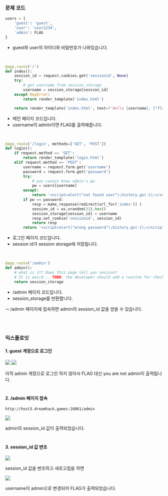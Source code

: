 ### 문제 코드

```python
users = {
    'guest': 'guest',
    'user': 'user1234',
    'admin': FLAG
}
```

* guest와 user의 아이디와 비밀번호가 나와있습니다.

<br>

```python
@app.route('/')
def index():
    session_id = request.cookies.get('sessionid', None)
    try:
        # get username from session_storage 
        username = session_storage[session_id]
    except KeyError:
        return render_template('index.html')

    return render_template('index.html', text=f'Hello {username}, {"flag is " + FLAG if username == "admin" else "you are not admin"}')
```

* 메인 페이지 코드입니다.
* username이 admin이면 FLAG를 출력해줍니다.

<br>

```python
@app.route('/login', methods=['GET', 'POST'])
def login():
    if request.method == 'GET':
        return render_template('login.html')
    elif request.method == 'POST':
        username = request.form.get('username')
        password = request.form.get('password')
        try:
            # you cannot know admin's pw 
            pw = users[username]
        except:
            return '<script>alert("not found user");history.go(-1);</script>'
        if pw == password:
            resp = make_response(redirect(url_for('index')) )
            session_id = os.urandom(32).hex()
            session_storage[session_id] = username
            resp.set_cookie('sessionid', session_id)
            return resp 
        return '<script>alert("wrong password");history.go(-1);</script>'
```

* 로그인 페이지 코드입니다.
* session id가 session storage에 저장됩니다.

<br>

```python
@app.route('/admin')
def admin():
    # what is it? Does this page tell you session? 
    # It is weird... TODO: the developer should add a routine for checking privilege 
    return session_storage
```
* /admin 페이지 코드입니다.
* session_storage를 반환합니다.

⇾ /admin 페이지에 접속하면 admin의 session_id 값을 얻을 수 있습니다.

<br>
<br>


### 익스플로잇

#### 1. guest 계정으로 로그인

<img src="https://velog.velcdn.com/images/silvergun8291/post/be836779-c2f7-44e4-ab6f-0168e244495f/image.png">

<img src="https://velog.velcdn.com/images/silvergun8291/post/51795632-6281-4983-b2f0-ecd9b2d09861/image.png">

아직 admin 계정으로 로그인 하지 않아서 FLAG 대신 you are not admin이 출력됩니다.

#

#### 2. /admin 페이지 접속

```url
http://host3.dreamhack.games:16061/admin
```

<img src="https://velog.velcdn.com/images/silvergun8291/post/35163ea8-c334-4cb1-9984-58ff06d5cb20/image.png">

admin의 session_id 값이 출력되었습니다.

#

#### 3. session_id 값 변조

<img src="https://velog.velcdn.com/images/silvergun8291/post/b208097d-410d-47ab-92d9-16e542042755/image.png">

session_id 값을 변조하고 새로고침을 하면

<img src="https://velog.velcdn.com/images/silvergun8291/post/b1f92cc3-015c-4a4d-87ca-a144be60fb9f/image.png">

username이 admin으로 변경되어 FLAG가 출력되었습니다.
